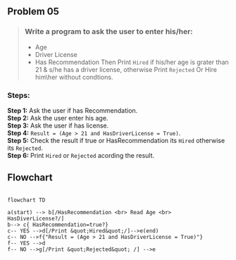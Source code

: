 ## Problem 05

>### Write a program to ask the user to enter his/her:
>- Age
>- Driver License
>- Has Recommendation
>Then Print `Hired` if his/her age is grater than 21 & s/he has a driver license, otherwise Print `Rejected` Or Hire him\her without condtions.
	


### Steps: 
**Step 1:** Ask the user if has Recommendation.<br>
**Step 2:** Ask the user enter his age.<br>
**Step 3:** Ask the user if has license.<br>
**Step 4:** `Result = (Age > 21 and HasDriverLicense = True)`.<br>
**Step 5:** Check the result if true or HasRecommendation its `Hired` otherwise its `Rejected`. <br>
**Step 6:** Print `Hired` or `Rejected` acording the result.<br>


## Flowchart

```mermaid

flowchart TD

a(start) --> b[/HasRecommendation <br> Read Age <br> HasDiverLicense?/]
b--> c{ HasRecommendation=true?}
c-- YES -->d[/Print &quot;Hired&quot;/]-->e(end)
c-- NO -->f{"Result = (Age > 21 and HasDriverLicense = True)"}
f-- YES -->d
f-- NO -->g[/Print &quot;Rejected&quot; /] -->e

```
